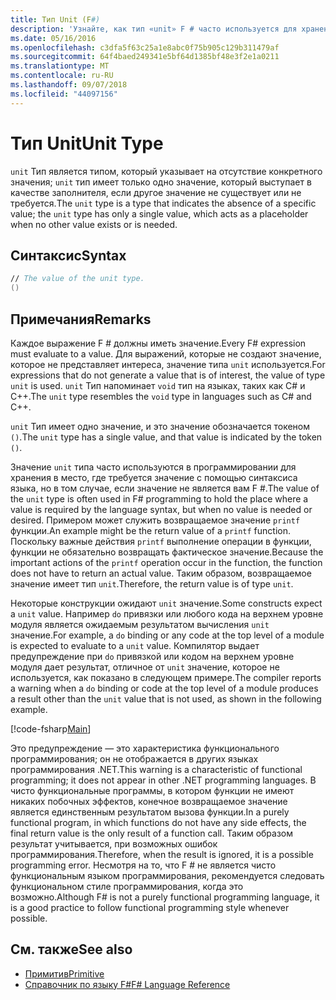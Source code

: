```yaml
---
title: Тип Unit (F#)
description: 'Узнайте, как тип «unit» F # часто используется для хранения в место, где требуется значение с помощью синтаксиса языка Если значение не является вам.'
ms.date: 05/16/2016
ms.openlocfilehash: c3dfa5f63c25a1e8abc0f75b905c129b311479af
ms.sourcegitcommit: 64f4baed249341e5bf64d1385bf48e3f2e1a0211
ms.translationtype: MT
ms.contentlocale: ru-RU
ms.lasthandoff: 09/07/2018
ms.locfileid: "44097156"
---
```

# <a name="unit-type"></a><span data-ttu-id="497ff-103">Тип Unit</span><span class="sxs-lookup"><span data-stu-id="497ff-103">Unit Type</span></span>

<span data-ttu-id="497ff-104">`unit` Тип является типом, который указывает на отсутствие конкретного значения; `unit` тип имеет только одно значение, который выступает в качестве заполнителя, если другое значение не существует или не требуется.</span><span class="sxs-lookup"><span data-stu-id="497ff-104">The `unit` type is a type that indicates the absence of a specific value; the `unit` type has only a single value, which acts as a placeholder when no other value exists or is needed.</span></span>

## <a name="syntax"></a><span data-ttu-id="497ff-105">Синтаксис</span><span class="sxs-lookup"><span data-stu-id="497ff-105">Syntax</span></span>

```fsharp
// The value of the unit type.
()
```

## <a name="remarks"></a><span data-ttu-id="497ff-106">Примечания</span><span class="sxs-lookup"><span data-stu-id="497ff-106">Remarks</span></span>

<span data-ttu-id="497ff-107">Каждое выражение F # должны иметь значение.</span><span class="sxs-lookup"><span data-stu-id="497ff-107">Every F# expression must evaluate to a value.</span></span> <span data-ttu-id="497ff-108">Для выражений, которые не создают значение, которое не представляет интереса, значение типа `unit` используется.</span><span class="sxs-lookup"><span data-stu-id="497ff-108">For expressions that do not generate a value that is of interest, the value of type `unit` is used.</span></span> <span data-ttu-id="497ff-109">`unit` Тип напоминает `void` тип на языках, таких как C# и C++.</span><span class="sxs-lookup"><span data-stu-id="497ff-109">The `unit` type resembles the `void` type in languages such as C# and C++.</span></span>

<span data-ttu-id="497ff-110">`unit` Тип имеет одно значение, и это значение обозначается токеном `()`.</span><span class="sxs-lookup"><span data-stu-id="497ff-110">The `unit` type has a single value, and that value is indicated by the token `()`.</span></span>

<span data-ttu-id="497ff-111">Значение `unit` типа часто используются в программировании для хранения в место, где требуется значение с помощью синтаксиса языка, но в том случае, если значение не является вам F #.</span><span class="sxs-lookup"><span data-stu-id="497ff-111">The value of the `unit` type is often used in F# programming to hold the place where a value is required by the language syntax, but when no value is needed or desired.</span></span> <span data-ttu-id="497ff-112">Примером может служить возвращаемое значение `printf` функции.</span><span class="sxs-lookup"><span data-stu-id="497ff-112">An example might be the return value of a `printf` function.</span></span> <span data-ttu-id="497ff-113">Поскольку важные действия `printf` выполнение операции в функции, функции не обязательно возвращать фактическое значение.</span><span class="sxs-lookup"><span data-stu-id="497ff-113">Because the important actions of the `printf` operation occur in the function, the function does not have to return an actual value.</span></span> <span data-ttu-id="497ff-114">Таким образом, возвращаемое значение имеет тип `unit`.</span><span class="sxs-lookup"><span data-stu-id="497ff-114">Therefore, the return value is of type `unit`.</span></span>

<span data-ttu-id="497ff-115">Некоторые конструкции ожидают `unit` значение.</span><span class="sxs-lookup"><span data-stu-id="497ff-115">Some constructs expect a `unit` value.</span></span> <span data-ttu-id="497ff-116">Например `do` привязки или любого кода на верхнем уровне модуля является ожидаемым результатом вычисления `unit` значение.</span><span class="sxs-lookup"><span data-stu-id="497ff-116">For example, a `do` binding or any code at the top level of a module is expected to evaluate to a `unit` value.</span></span> <span data-ttu-id="497ff-117">Компилятор выдает предупреждение при `do` привязкой или кодом на верхнем уровне модуля дает результат, отличное от `unit` значение, которое не используется, как показано в следующем примере.</span><span class="sxs-lookup"><span data-stu-id="497ff-117">The compiler reports a warning when a `do` binding or code at the top level of a module produces a result other than the `unit` value that is not used, as shown in the following example.</span></span>

[!code-fsharp[Main](../../../samples/snippets/fsharp/lang-ref-1/snippet901.fs)]

<span data-ttu-id="497ff-118">Это предупреждение — это характеристика функционального программирования; он не отображается в других языках программирования .NET.</span><span class="sxs-lookup"><span data-stu-id="497ff-118">This warning is a characteristic of functional programming; it does not appear in other .NET programming languages.</span></span> <span data-ttu-id="497ff-119">В чисто функциональные программы, в котором функции не имеют никаких побочных эффектов, конечное возвращаемое значение является единственным результатом вызова функции.</span><span class="sxs-lookup"><span data-stu-id="497ff-119">In a purely functional program, in which functions do not have any side effects, the final return value is the only result of a function call.</span></span> <span data-ttu-id="497ff-120">Таким образом результат учитывается, при возможных ошибок программирования.</span><span class="sxs-lookup"><span data-stu-id="497ff-120">Therefore, when the result is ignored, it is a possible programming error.</span></span> <span data-ttu-id="497ff-121">Несмотря на то, что F # не является чисто функциональным языком программирования, рекомендуется следовать функциональном стиле программирования, когда это возможно.</span><span class="sxs-lookup"><span data-stu-id="497ff-121">Although F# is not a purely functional programming language, it is a good practice to follow functional programming style whenever possible.</span></span>

## <a name="see-also"></a><span data-ttu-id="497ff-122">См. также</span><span class="sxs-lookup"><span data-stu-id="497ff-122">See also</span></span>

- [<span data-ttu-id="497ff-123">Примитив</span><span class="sxs-lookup"><span data-stu-id="497ff-123">Primitive</span></span>](primitive-types.md)
- [<span data-ttu-id="497ff-124">Справочник по языку F#</span><span class="sxs-lookup"><span data-stu-id="497ff-124">F# Language Reference</span></span>](index.md)
